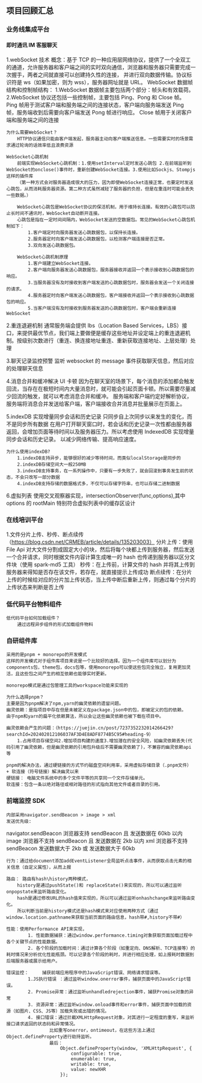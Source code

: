 ## 项目回顾汇总

### 业务线集成平台

#### 即时通讯 IM 客服聊天

1.webSocket 技术
概念：基于 TCP 的一种应用层网络协议，提供了一个全双工的通道，允许服务器和客户端之间的实时双向通信，浏览器和服务器只需要完成一次握手，两者之间就直接可以创建持久性的连接， 并进行双向数据传输。协议标识符是 ws（如果加密，则为 wss），服务器网址就是 URL。
WebSocket 数据帧结构和控制帧结构：
1.WebSocket 数据帧主要包括两个部分：帧头和有效载荷。  
 2.WebSocket 协议还包括一些控制帧，主要包括 Ping、Pong 和 Close 帧。
Ping 帧用于测试客户端和服务端之间的连接状态，客户端向服务端发送 Ping 帧，服务端收到后需要向客户端发送 Pong 帧进行响应。
Close 帧用于关闭客户端和服务端之间的连接

    为什么需要WebSocket？
        HTTP协议通信只能由客户端发起，服务器主动向客户端推送信息。一些需要实时的场景需求通过轮询的话效率低且浪费资源

    WebSocket心跳机制
        前端实现WebSocket心跳机制：1.使用setInterval定时发送心跳包 2.在前端监听到WebSocket的onclose()事件时，重新创建WebSocket连接。3.使用比如Sockjs、Stompjs这样的插件库
        （第一种方式会对服务器造成很大的压力，因为即使WebSocket连接正常，也要定时发送心跳包，从而消耗服务器资源。第二种方式虽然减轻了服务器的负担，但是在重连时可能会丢失一些数据。）

        WebSocket心跳包是WebSocket协议的保活机制，用于维持长连接。有效的心跳包可以防止长时间不通讯时，WebSocket自动断开连接。
        心跳包是指在一定时间间隔内，WebSocket发送的空数据包。常见的WebSocket心跳包机制如下：
            1.客户端定时向服务器发送心跳数据包，以保持长连接。
            2.服务器定时向客户端发送心跳数据包，以检测客户端连接是否正常。
            3.双向发送心跳数据包。

        WebSocket心跳机制原理
            1.客户端建立WebSocket连接。
            2.客户端向服务器发送心跳数据包，服务器接收并返回一个表示接收到心跳数据包的响应。
            3.当服务器没有及时接收到客户端发送的心跳数据包时，服务器会发送一个关闭连接的请求。
            4.服务器定时向客户端发送心跳数据包，客户端接收并返回一个表示接收到心跳数据包的响应。
            5.当客户端没有及时接收到服务器发送的心跳数据包时，客户端会重新连接WebSocket

2.重连退避机制
通常服务端会提供 lbs（Location Based Services，LBS）接口，来提供最优节点，我们端上要做便是缓存这些地址并设定端上的重连退避机制。按级别次数进行（重连、换连接地址重连、重新获取连接地址、上层处理）处理

3.聊天记录监控预警
监听 websocket 的 message 事件获取聊天信息，然后对应的处理聊天信息

4.消息合并和缓冲解决 UI 卡顿
因为在聊天室的场景下，每个消息的添加都会触发回流，当存在在极短时间内大量消息时，就可能会引起页面卡顿。所以需要尽量减少回流的触发，就可以考虑消息合并和缓冲。
服务端和客户端约定好解析协议，服务端将消息合并发送给客户端，客户端接收合并消息并批量展示在页面上。

5.indexDB 实现增量同步会话和历史记录
只同步自上次同步以来发生的变化，而不是同步所有数据
在用户打开聊天窗口时，若会话和历史记录一次性都由服务器返回，会增加页面等待时间以及服务器压力。所以考虑使用 IndexedDB 实现增量同步会话和历史记录。
以减少网络传输、提高响应速度。

    为什么使用indexDB?
        1.indexDB支持异步，能够很好的减少等待时间，而类似localStorage是同步的
        2.indexDB存储空间大一般250MB
        3.indexDB支持事务，在一系列操作中，只要有一步失败了，就会回滚到事务发生前的状态，不会只改写一部分数据
        4.indexDB支持存储的数据格式多，不仅可以存储字符串，也可以存储二进制数据

6.虚拟列表
使用交叉观察器实现，intersectionObserver(func,options),其中 options 的 rootMain 特别符合虚拟列表中的缓存区设计

### 在线培训平台

1.文件分片上传、秒传、断点续传（https://blog.csdn.net/CRMEB/article/details/135203003）
分片上传：使用 File Api 对大文件分割成固定大小的块，然后将每个块都上传到服务器，然后发送一个合并请求，同时根据文件内容计算生成唯一的 hash 也传递到服务器以区分文件块（使用 spark-md5 工具）
秒传：在上传前，计算文件的 hash 并将其上传到服务器来得知是否存在该文件，若存在，就直接提示上传成功
断点续传：在分片上传的时候给对应的分片加上传状态，当上传中断后重新上传，则通过每个分片的上传状态来判断是否上传

### 低代码平台物料组件

    低代码平台如何加载组件？
        通过远程异步组件的形式加载组件物料

### 自研组件库

    采用的是pnpm + monorepo的开发模式
    这样的开发模式对于组件库项目来说是一个比较好的选择。因为一个组件库可以划分为components包，theme包，docs包等，使用monorepo可以使这些包完全独立，复用更加灵活，且这些包之间产生的相互依赖也能够实时更新。

    monorepo模式是通过包管理工具的workspace功能来实现的

    为什么选择pnpm？
    主要是因为pnpm解决了npm,yarn的幽灵依赖的遗留问题。
    幽灵依赖：是指项目中存在但是未被定义在package.json中的包，即被定义的包的依赖。
    由于npm和yarn的扁平化依赖算法，所以会让这些幽灵依赖也被下载在项目中。

    幽灵依赖会产生的问题：（https://juejin.cn/post/7237352232014266429?searchId=202402012106037AF3D4E8ADF8774B5C95#heading-9）
        1.占用项目存储空间2.增加项目构建的速度3.增加潜在的安全风险，如幽灵依赖丢失(代码引用了幽灵依赖，但是幽灵依赖的引用包升级后不需要幽灵依赖了)，不兼容的幽灵依赖api等

    pnpm的解决办法，通过硬链接的方式节约磁盘空间利用率，采用虚拟存储目录（.pnpm文件） + 软连接（符号链接）解决幽灵以来
    硬链接： 电脑文件系统中的多个文件平等的共享同一个文件存储单元。
    软连接：包含一条以绝对路径或相对路径的形式指向其他文件或者目录的引用。

### 前端监控 SDK

    内部采用navigator.sendBeacon > image > xml
    发送优先级:

navigator.sendBeacon 浏览器支持 sendBeacon 且 发送数据在 60kb 以内
image 浏览器不支持 sendBeacon 且 发送数据在 2kb 以内
xml 浏览器不支持 sendBeacon 发送数据大于 2kb 或 发送数据大于 60kb

    行为：通过给document添加addEventListener全局监听点击事件，从而获取点击元素的相关信息（自定义属性），从而上报

    路由： 路由有hash\history两种模式，
        history是通过pushState()和 replaceState()来实现的，所以可以通过监听onpopstate来监听路由变化。
        hash是通过修改URL的hash值来实现的，所以可以通过监听onhashchange来监听路由变化。
        所以判断当前是history模式还是hash模式来对应使用两种方式（通过window.location.pathname来获取当前页面的路由信息，hash带#,history不带#）

    性能：使用Performance API来实现，
            1. 性能数据捕获：通过window.performance.timing对象获取页面加载过程中各个关键节点的性能数据。
            2. 各个阶段的加载时间：通过计算各个阶段（如重定向、DNS解析、TCP连接等）的耗时情况来分析优化性能瓶颈。可以记录各个阶段的耗时，并进行相应处理，如上报耗时数据到后端服务器或展示给用户。

    错误监控：     捕获前端应用程序中的JavaScript错误、网络请求错误等。
            1.JS执行错误 ：通过监听window.onerror事件，捕获页面中的JavaScript错误。
            2. Promise异常：通过监听unhandledrejection事件，捕获Promise对象的异常
            3. 资源异常：通过监听window.onload事件和error事件，捕获页面中加载的资源（如图片、CSS、JS等）加载失败或出错的情况。
            4. 接口错误：通过拦截XMLHttpRequest对象，对其进行一定程度的重写，来监听接口请求返回的状态码和异常情况。
                    比如重写onerror，ontimeout，在这些方法上通过Object.defineProperty进行劫持监听。
                    最后：
                        Object.defineProperty(window, 'XMLHttpRequest', {
                            configurable: true,
                            enumerable: true,
                            writable: true,
                            value: newXHR
                        });
